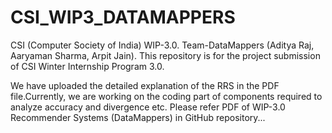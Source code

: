 # CSI_WIP3_DATAMAPPERS
CSI (Computer Society of India) WIP-3.0. Team-DataMappers (Aditya Raj, Aaryaman Sharma, Arpit Jain).
This repository is for the project submission of CSI Winter Internship Program 3.0.

We have uploaded the detailed explanation of the RRS in the PDF file.Currently, we are working on the coding part of components required to analyze accuracy and divergence etc. Please refer PDF of WIP-3.0 Recommender Systems (DataMappers) in GitHub repository...
